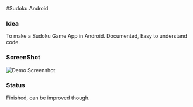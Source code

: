 #Sudoku Android

### Idea
To make a Sudoku Game App in Android. Documented, Easy to understand code.

### ScreenShot
![Demo Screenshot](http://i.imgur.com/vVxdRGx.png)

### Status
Finished, can be improved though.
